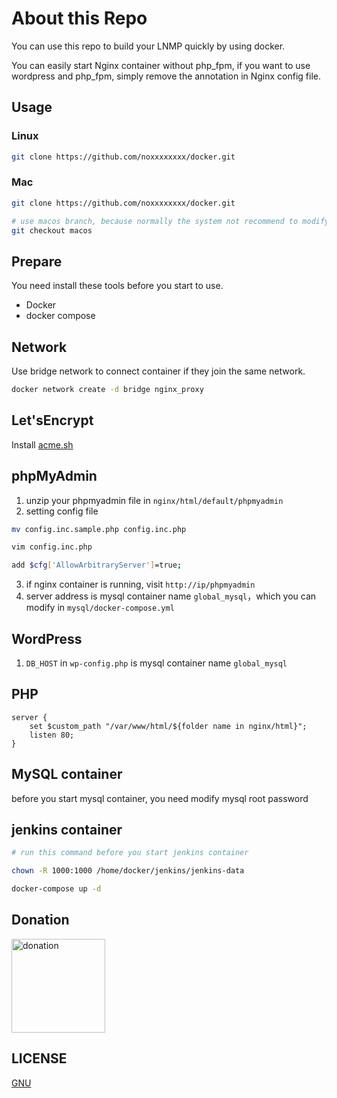 # About this Repo

You can use this repo to build your LNMP quickly by using docker.

You can easily start Nginx container without php_fpm, if you want to use wordpress and php_fpm, simply remove the annotation in Nginx config file. 

## Usage

### Linux

```bash
git clone https://github.com/noxxxxxxxx/docker.git
```

### Mac

```bash
git clone https://github.com/noxxxxxxxx/docker.git

# use macos branch, because normally the system not recommend to modify home directory, so we choose document directory
git checkout macos
```

## Prepare

You need install these tools before you start to use.

- Docker
- docker compose

## Network

Use bridge network to connect container if they join the same network.

```bash
docker network create -d bridge nginx_proxy
```

## Let'sEncrypt

Install [acme.sh](https://github.com/Neilpang/acme.sh)

## phpMyAdmin

1. unzip your phpmyadmin file in `nginx/html/default/phpmyadmin`
2. setting config file

```bash
mv config.inc.sample.php config.inc.php

vim config.inc.php

add $cfg['AllowArbitraryServer']=true;
```

3. if nginx container is running, visit `http://ip/phpmyadmin`
4. server address is mysql container name `global_mysql`，which you can modify in `mysql/docker-compose.yml`

## WordPress

1. `DB_HOST` in `wp-config.php` is mysql container name `global_mysql`

## PHP

```nginx
server {
    set $custom_path "/var/www/html/${folder name in nginx/html}";
    listen 80;
}
```

## MySQL container

before you start mysql container, you need modify mysql root password

## jenkins container

```bash
# run this command before you start jenkins container

chown -R 1000:1000 /home/docker/jenkins/jenkins-data

docker-compose up -d
```

## Donation

<img width="150" src="http://img.noxxxx.com/alipay.png" alt="donation">

## LICENSE

[GNU](http://www.gnu.org/licenses/gpl-3.0.html)
